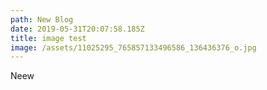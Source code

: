 ```yaml
---
path: New Blog
date: 2019-05-31T20:07:58.185Z
title: image test
image: /assets/11025295_765857133496586_136436376_o.jpg
---
```

Neew
